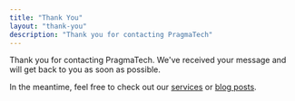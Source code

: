 ```yaml
---
title: "Thank You"
layout: "thank-you"
description: "Thank you for contacting PragmaTech"
---
```


Thank you for contacting PragmaTech. We've received your message and will get back to you as soon as possible.

In the meantime, feel free to check out our [services](/services) or [blog posts](/events).